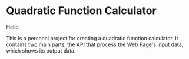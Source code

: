 # Quadratic Function Calculator

Hello,

This is a personal project for creating a quadratic function calculator.
It contains two main parts, the API that process the Web Page's input data, which shows its output data.
